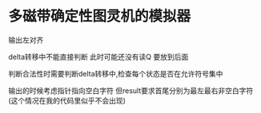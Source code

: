 # 多磁带确定性图灵机的模拟器

输出左对齐

delta转移中不能直接判断 此时可能还没有读Q 要放到后面

判断合法性时需要判断delta转移中,检查每个状态是否在允许符号集中

输出的时候考虑指针指向空白字符  但result要求首尾分别为最左最右非空白字符(这个情况在我的代码里似乎不会出现)
